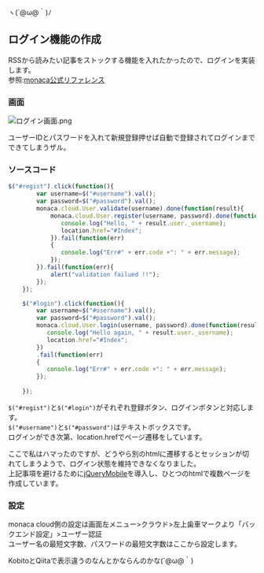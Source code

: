   
ヽ(´@ω@｀)ﾉ  
  
## ログイン機能の作成  
  
RSSから読みたい記事をストックする機能を入れたかったので、ログインを実装します。  
参照:[monaca公式リファレンス](http://docs.monaca.mobi/cur/ja/reference/javascript/cloud/user/)  
  
### 画面  
![ログイン画面.png](/blog/assets/img/7e6cd89d-6678-0e15-7eb9-3e302381c87f.png "ログイン画面.png")  
  
  
ユーザーIDとパスワードを入れて新規登録押せば自動で登録されてログインまでできてしまうザル。  
  
### ソースコード  
  
```login.js
$("#regist").click(function(){
        var username=$("#username").val();
        var password=$("#password").val();
        monaca.cloud.User.validate(username).done(function(result){
            monaca.cloud.User.register(username, password).done(function(result){
               console.log("Hello, " + result.user._username);
               location.href="#Index";
            }).fail(function(err)
            {
               console.log("Err#" + err.code +": " + err.message);
            });
        }).fail(function(err){
            alert("validation failued !!");
        });
    });

    $("#login").click(function(){
        var username=$("#username").val();
        var password=$("#password").val();
        monaca.cloud.User.login(username, password).done(function(result){
           console.log("Hello again, " + result.user._username);
           location.href="#Index";
        })
        .fail(function(err)
        {
           console.log("Err#" + err.code +": " + err.message);
        });
        
    }); 
```  
  
`$("#regist")`と`$("#login")`がそれぞれ登録ボタン、ログインボタンと対応します。  
`$("#username")`と`$("#password")`はテキストボックスです。  
ログインができ次第、location.hrefでページ遷移をしています。  
  
ここで私はハマったのですが、どうやら別のhtmlに遷移するとセッションが切れてしまうようで、ログイン状態を維持できなくなりました。  
上記事項を避けるために[jQueryMobile](http://jquerymobile.com/)を導入し、ひとつのhtmlで複数ページを作成しています。  
  
### 設定  
  
monaca cloud側の設定は画面左メニュー>クラウド>左上歯車マークより「バックエンド設定」>ユーザー認証  
ユーザー名の最短文字数、パスワードの最短文字数はここから設定します。  
  
  
KobitoとQiitaで表示違うのなんとかならんのかな(´@ω@｀)  
